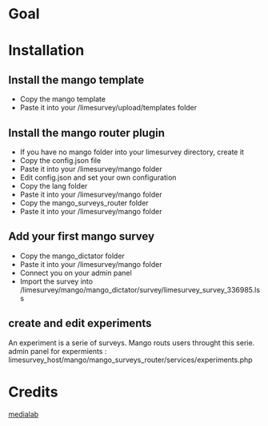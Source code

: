 # Goal


# Installation

## Install the mango template
* Copy the mango template
* Paste it into your /limesurvey/upload/templates folder

## Install the mango router plugin
* If you have no mango folder into your limesurvey directory, create it
* Copy the config.json file
* Paste it into your /limesurvey/mango folder
* Edit config.json and set your own configuration
* Copy the lang folder
* Paste it into your /limesurvey/mango folder
* Copy the mango_surveys_router folder
* Paste it into your /limesurvey/mango folder

## Add your first mango survey
* Copy the mango_dictator folder
* Paste it into your /limesurvey/mango folder
* Connect you on your admin panel
* Import the survey into /limesurvey/mango/mango_dictator/survey/limesurvey_survey_336985.lss

## create and edit experiments
An experiment is a serie of surveys. Mango routs users throught this serie.
admin panel for expermients : limesurvey_host/mango/mango_surveys_router/services/experiments.php

# Credits
[medialab](http://www.medialab.sciences-po.fr/)
